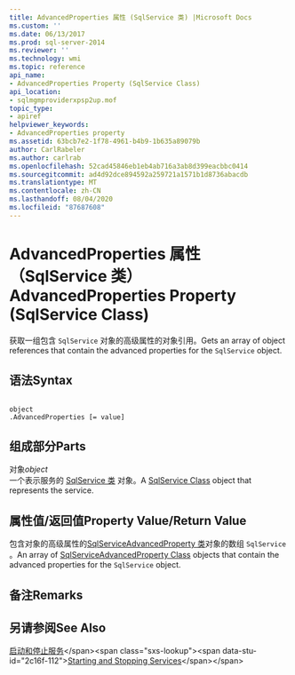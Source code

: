 ```yaml
---
title: AdvancedProperties 属性 (SqlService 类) |Microsoft Docs
ms.custom: ''
ms.date: 06/13/2017
ms.prod: sql-server-2014
ms.reviewer: ''
ms.technology: wmi
ms.topic: reference
api_name:
- AdvancedProperties Property (SqlService Class)
api_location:
- sqlmgmproviderxpsp2up.mof
topic_type:
- apiref
helpviewer_keywords:
- AdvancedProperties property
ms.assetid: 63bcb7e2-1f78-4961-b4b9-1b635a89079b
author: CarlRabeler
ms.author: carlrab
ms.openlocfilehash: 52cad45846eb1eb4ab716a3ab8d399eacbbc0414
ms.sourcegitcommit: ad4d92dce894592a259721a1571b1d8736abacdb
ms.translationtype: MT
ms.contentlocale: zh-CN
ms.lasthandoff: 08/04/2020
ms.locfileid: "87687608"
---
```

# <a name="advancedproperties-property-sqlservice-class"></a><span data-ttu-id="2c16f-102">AdvancedProperties 属性（SqlService 类）</span><span class="sxs-lookup"><span data-stu-id="2c16f-102">AdvancedProperties Property (SqlService Class)</span></span>
  <span data-ttu-id="2c16f-103">获取一组包含 `SqlService` 对象的高级属性的对象引用。</span><span class="sxs-lookup"><span data-stu-id="2c16f-103">Gets an array of object references that contain the advanced properties for the `SqlService` object.</span></span>  
  
## <a name="syntax"></a><span data-ttu-id="2c16f-104">语法</span><span class="sxs-lookup"><span data-stu-id="2c16f-104">Syntax</span></span>  
  
```  
  
object  
.AdvancedProperties [= value]  
```  
  
## <a name="parts"></a><span data-ttu-id="2c16f-105">组成部分</span><span class="sxs-lookup"><span data-stu-id="2c16f-105">Parts</span></span>  
 <span data-ttu-id="2c16f-106">对象</span><span class="sxs-lookup"><span data-stu-id="2c16f-106">*object*</span></span>  
 <span data-ttu-id="2c16f-107">一个表示服务的 [SqlService 类](sqlservice-class.md) 对象。</span><span class="sxs-lookup"><span data-stu-id="2c16f-107">A [SqlService Class](sqlservice-class.md) object that represents the service.</span></span>  
  
## <a name="property-valuereturn-value"></a><span data-ttu-id="2c16f-108">属性值/返回值</span><span class="sxs-lookup"><span data-stu-id="2c16f-108">Property Value/Return Value</span></span>  
 <span data-ttu-id="2c16f-109">包含对象的高级属性的[SqlServiceAdvancedProperty 类](../sqlserviceadvancedproperty-class/sqlserviceadvancedproperty-class.md)对象的数组 `SqlService` 。</span><span class="sxs-lookup"><span data-stu-id="2c16f-109">An array of [SqlServiceAdvancedProperty Class](../sqlserviceadvancedproperty-class/sqlserviceadvancedproperty-class.md) objects that contain the advanced properties for the `SqlService` object.</span></span>  
  
## <a name="remarks"></a><span data-ttu-id="2c16f-110">备注</span><span class="sxs-lookup"><span data-stu-id="2c16f-110">Remarks</span></span>  
  
## <a name="see-also"></a><span data-ttu-id="2c16f-111">另请参阅</span><span class="sxs-lookup"><span data-stu-id="2c16f-111">See Also</span></span>  
 <span data-ttu-id="2c16f-112">[启动和停止服务](https://technet.microsoft.com/library/ms174886\(v=sql.105\).aspx)</span><span class="sxs-lookup"><span data-stu-id="2c16f-112">[Starting and Stopping Services](https://technet.microsoft.com/library/ms174886\(v=sql.105\).aspx)</span></span>  
  
  
